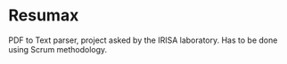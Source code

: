 # Resumax
PDF to Text parser, project asked by the IRISA laboratory. Has to be done using Scrum methodology.

